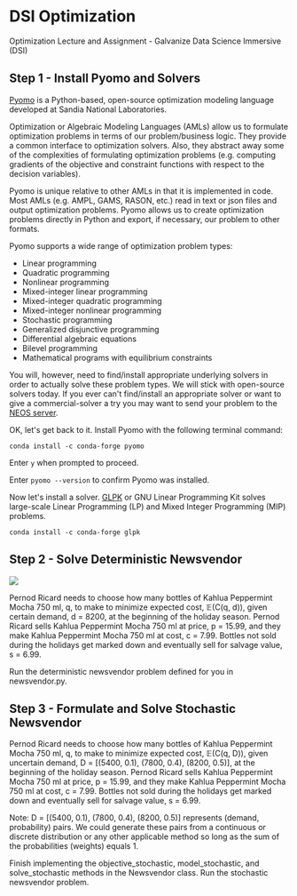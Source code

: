# DSI Optimization
Optimization Lecture and Assignment - Galvanize Data Science Immersive (DSI)

## Step 1 - Install Pyomo and Solvers
[Pyomo](http://www.pyomo.org/) is a Python-based, open-source optimization modeling language developed at Sandia National Laboratories.

Optimization or Algebraic Modeling Languages (AMLs) allow us to formulate optimization problems in terms of our problem/business logic.  They provide a common interface to optimization solvers.  Also, they abstract away some of the complexities of formulating optimization problems (e.g. computing gradients of the objective and constraint functions with respect to the decision variables).

Pyomo is unique relative to other AMLs in that it is implemented in code.  Most AMLs (e.g. AMPL, GAMS, RASON, etc.) read in text or json files and output optimization problems.  Pyomo allows us to create optimization problems directly in Python and export, if necessary, our problem to other formats.

Pyomo supports a wide range of optimization problem types:

* Linear programming
* Quadratic programming
* Nonlinear programming
* Mixed-integer linear programming
* Mixed-integer quadratic programming
* Mixed-integer nonlinear programming
* Stochastic programming
* Generalized disjunctive programming
* Differential algebraic equations
* Bilevel programming
* Mathematical programs with equilibrium constraints

You will, however, need to find/install appropriate underlying solvers in order to actually solve these problem types. We will stick with open-source solvers today. If you ever can't find/install an appropriate solver or want to give a commercial-solver a try you may want to send your problem to the [NEOS server](https://neos-server.org/neos/).

OK, let's get back to it. Install Pyomo with the following terminal command:

```
conda install -c conda-forge pyomo
```

Enter ```y``` when prompted to proceed.

Enter ```pyomo --version``` to confirm Pyomo was installed.

Now let's install a solver. [GLPK](https://www.gnu.org/software/glpk/) or GNU Linear Programming Kit solves large-scale Linear Programming (LP) and Mixed Integer Programming (MIP) problems.

```
conda install -c conda-forge glpk
```

## Step 2 - Solve Deterministic Newsvendor

![](../img/kahlua-peppermint-mocha.jpg)

Pernod Ricard needs to choose how many bottles of Kahlua Peppermint Mocha 750 ml, q, to make to minimize expected cost, 𝔼(C(q, d)), given certain demand, d = 8200, at the beginning of the holiday season.  Pernod Ricard sells Kahlua Peppermint Mocha 750 ml at price, p = 15.99, and they make Kahlua Peppermint Mocha 750 ml at cost, c = 7.99.  Bottles not sold during the holidays get marked down and eventually sell for salvage value, s = 6.99.

Run the deterministic newsvendor problem defined for you in newsvendor.py.

## Step 3 - Formulate and Solve Stochastic Newsvendor

Pernod Ricard needs to choose how many bottles of Kahlua Peppermint Mocha 750 ml, q, to make to minimize expected cost, 𝔼(C(q, D)), given uncertain demand, D = [(5400, 0.1), (7800, 0.4), (8200, 0.5)], at the beginning of the holiday season.  Pernod Ricard sells Kahlua Peppermint Mocha 750 ml at price, p = 15.99, and they make Kahlua Peppermint Mocha 750 ml at cost, c = 7.99.  Bottles not sold during the holidays get marked down and eventually sell for salvage value, s = 6.99.

Note: D = [(5400, 0.1), (7800, 0.4), (8200, 0.5)] represents (demand, probability) pairs. We could generate these pairs from a continuous or discrete distribution or any other applicable method so long as the sum of the probabilities (weights) equals 1.   

Finish implementing the objective_stochastic, model_stochastic, and solve_stochastic methods in the Newsvendor class.  Run the stochastic newsvendor problem.





